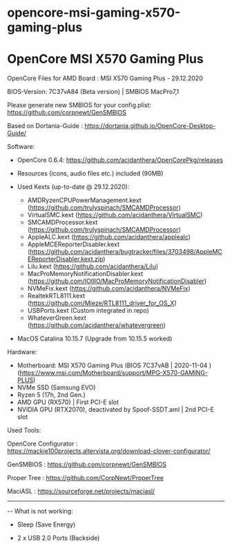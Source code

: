 # opencore-msi-gaming-x570-gaming-plus

# OpenCore MSI X570 Gaming Plus

OpenCore Files for AMD Board : MSI X570 Gaming Plus - 29.12.2020

BIOS-Version: 7C37vA84 (Beta version) | SMBIOS MacPro7,1

Please generate new SMBIOS for your config.plist: https://github.com/corpnewt/GenSMBIOS

Based on Dortania-Guide : https://dortania.github.io/OpenCore-Desktop-Guide/

Software:

- OpenCore 0.6.4: https://github.com/acidanthera/OpenCorePkg/releases

 - Resources (icons, audio files etc.) included (90MB)
 - Used Kexts (up-to-date @ 29.12.2020):
   - AMDRyzenCPUPowerManagement.kext (https://github.com/trulyspinach/SMCAMDProcessor)
   - VirtualSMC.kext (https://github.com/acidanthera/VirtualSMC)
   - SMCAMDProcessor.kext (https://github.com/trulyspinach/SMCAMDProcessor)
   - AppleALC.kext (https://github.com/acidanthera/applealc)
   - AppleMCEReporterDisabler.kext (https://github.com/acidanthera/bugtracker/files/3703498/AppleMCEReporterDisabler.kext.zip)
   - Lilu.kext (https://github.com/acidanthera/Lilu)
   - MacProMemoryNotificationDisabler.kext (https://github.com/IOIIIO/MacProMemoryNotificationDisabler)
   - NVMeFix.kext (https://github.com/acidanthera/NVMeFix)
   - RealtekRTL8111.kext (https://github.com/Mieze/RTL8111_driver_for_OS_X)
   - USBPorts.kext (Custom integrated in repo)
   - WhateverGreen.kext (https://github.com/acidanthera/whatevergreen)
   
- MacOS Catalina 10.15.7 (Upgrade from 10.15.5 worked)


Hardware:

- Motherboard: MSI X570 Gaming Plus (BIOS 7C37vAB | 2020-11-04 ) (https://www.msi.com/Motherboard/support/MPG-X570-GAMING-PLUS)
- NVMe SSD (Samsung EVO)
- Ryzen 5 (17h, 2nd Gen.) 
- AMD GPU (RX570) | First PCI-E slot
- NVIDIA GPU (RTX2070), deactivated by Spoof-SSDT.aml | 2nd PCI-E slot


Used Tools:

OpenCore Configurator : https://mackie100projects.altervista.org/download-clover-configurator/

GenSMBIOS : https://github.com/corpnewt/GenSMBIOS

Proper Tree : https://github.com/CorpNewt/ProperTree

MaciASL : https://sourceforge.net/projects/maciasl/

-------

-- What is not working:

- Sleep (Save Energy)

- 2 x USB 2.0 Ports (Backside)
